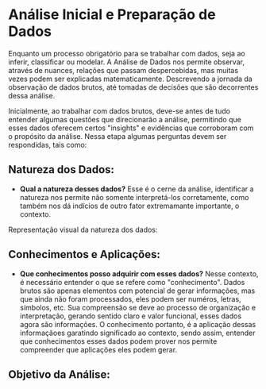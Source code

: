 # Análise Inicial e Preparação de Dados
Enquanto um processo obrigatório para se trabalhar com dados, seja ao inferir, classificar ou modelar. A Análise de Dados nos permite observar, através de nuances, relações que passam despercebidas, mas muitas vezes podem ser explicadas matematicamente. Descrevendo a jornada da observação de dados brutos, até tomadas de decisões que são decorrentes dessa análise.

Inicialmente, ao trabalhar com dados brutos, deve-se antes de tudo entender algumas questões que direcionarão a análise, permitindo que esses dados oferecem certos "insights" e evidências que corroboram com o propósito da análise. Nessa etapa algumas perguntas devem ser respondidas, tais como: 

## Natureza dos Dados: 

- **Qual a natureza desses dados?** Esse é o cerne da análise, identificar a natureza nos permite não somente interpretá-los corretamente, como também nos dá indícios de outro fator extremamante importante, o contexto. 

Representação visual da natureza dos dados:

## Conhecimentos e Aplicações:

- **Que conhecimentos posso adquirir com esses dados?** Nesse contexto, é necessário entender o que se refere como "conhecimento". Dados brutos são apenas elementos com potencial de gerar informações, mas que ainda não foram processados, eles podem ser numéros, letras, símbolos, etc. Sua compreensão se deve ao processo de organização e interpretação, gerando sentido claro e valor funcional, esses dados agora são informações. O conhecimento portanto, é a aplicação dessas informaçãoes garatindo significado ao contexto, sendo assim, entender que conhecimentos esses dados podem prover nos permite compreender que aplicações eles podem gerar. 


## Objetivo da Análise:

